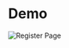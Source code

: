 # Demo

![Register Page](https://res.cloudinary.com/dhkwphjgs/image/upload/v1723862452/Burger%20Shop%20images/Register_kx2xux.png)

